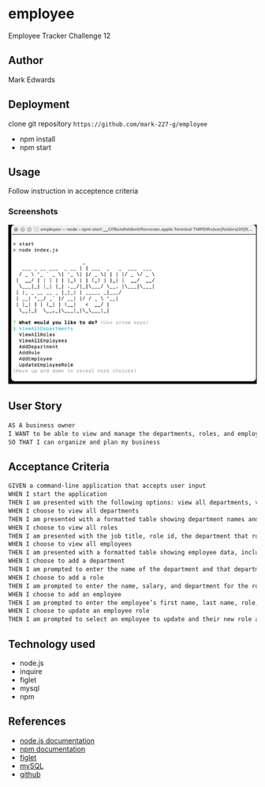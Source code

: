 # employee

Employee Tracker
Challenge 12

## Author

Mark Edwards

## Deployment

clone git repository ```https://github.com/mark-227-g/employee```

* npm install
* npm start

## Usage

Follow instruction in acceptence criteria

### Screenshots
  
![screenshot 1](./screenshot.png)

## User Story

```md
AS A business owner
I WANT to be able to view and manage the departments, roles, and employees in my company
SO THAT I can organize and plan my business

```

## Acceptance Criteria

```md
GIVEN a command-line application that accepts user input
WHEN I start the application
THEN I am presented with the following options: view all departments, view all roles, view all employees, add a department, add a role, add an employee, and update an employee role
WHEN I choose to view all departments
THEN I am presented with a formatted table showing department names and department ids
WHEN I choose to view all roles
THEN I am presented with the job title, role id, the department that role belongs to, and the salary for that role
WHEN I choose to view all employees
THEN I am presented with a formatted table showing employee data, including employee ids, first names, last names, job titles, departments, salaries, and managers that the employees report to
WHEN I choose to add a department
THEN I am prompted to enter the name of the department and that department is added to the database
WHEN I choose to add a role
THEN I am prompted to enter the name, salary, and department for the role and that role is added to the database
WHEN I choose to add an employee
THEN I am prompted to enter the employee’s first name, last name, role, and manager, and that employee is added to the database
WHEN I choose to update an employee role
THEN I am prompted to select an employee to update and their new role and this information is updated in the database
```

## Technology used

* node.js
* inquire
* figlet
* mysql
* npm

## References

* [node.js documentation](https://nodejs.org/dist/latest-v19.x/docs/api/)
* [npm documentation](https://docs.npmjs.com)
* [figlet](https://figlet.ort)
* [mySQL](https://www.mysql.com/)
* [github](https://github.com/mark-227-g/employee)
  